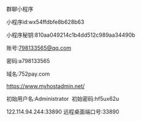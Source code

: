 ﻿群聊小程序

小程序id:wx54ffdbfe8b628b63

小程序秘钥:810aa049214c1b4dd512c989aa34490b

账号:798133565@qq.com

密码:a798133565

域名:752pay.com

https://www.myhostadmin.net/

初始用户名:Administrator  初始密码:hf5ux62u 

122.114.94.244:33890
远程桌面端口号:33890